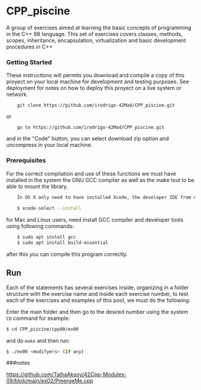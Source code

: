 # CPP_piscine

A group of exercises aimed at learning the basic concepts of programming in the C++ 98 language. This set of exercises covers classes, methods, scopes, inheritance, encapsulation, virtualization and basic development procedures in C++

### Getting Started

These instructions will permits you download and compile a copy of this proyect on your local machine for development and testing purposes. See deployment for notes on how to deploy this proyect on a live system or network.

```
	git clone https://github.com/irodrigo-42Mad/CPP_piscine.git
```
or

```
	go to https://github.com/irodrigo-42Mad/CPP_piscine.git 
```
and in the "Code" button, you can select download zip option and uncompress in your local machine.

### Prerequisites

For the correct compilation and use of these functions we must have installed in the system the GNU GCC compiler as well as the make tool to be able to mount the library.

```bash
	In OS X only need to have installed Xcode, the developer IDE from Apple. 
	
	$ xcode-select --install
```

for Mac and Linux users, need install GCC compiler and developer tools using following commands:
```bash
	$ sudo apt install gcc
	$ sudo apt install build-essential
```
after this you can compile this program correctly.


## Run
Each of the statements has several exercises inside, organizing in a folder structure with the exercise name and inside each exercise number, to test each of the exercises and examples of this pool, we must do the following:

Enter the main folder and then go to the desired number using the system `CD` command for example:
```bash
$ cd CPP_piscine/cpp00/ex00
```
and do `make` and then run:

```bash
$ ./ex00 <modifyers> (if any)
```







###notes

https://github.com/TalhaAksoy/42Cpp-Modules-09/blob/main/ex02/PmergeMe.cpp
